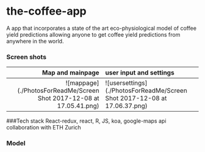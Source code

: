 # the-coffee-app

A app that incorporates a state of the art eco-physiological model of coffee yield predictions allowing anyone to get coffee yield predictions from anywhere
in the world.

### Screen shots
Map and mainpage | user input and settings
----------------:|:-----------------------
![mappage](./PhotosForReadMe/Screen Shot 2017-12-08 at 17.05.41.png) | ![usersettings](./PhotosForReadMe/Screen Shot 2017-12-08 at 17.06.37.png)

###Tech stack
React-redux, react, R, JS, koa, google-maps api collaboration with ETH Zurich


### Model

###

